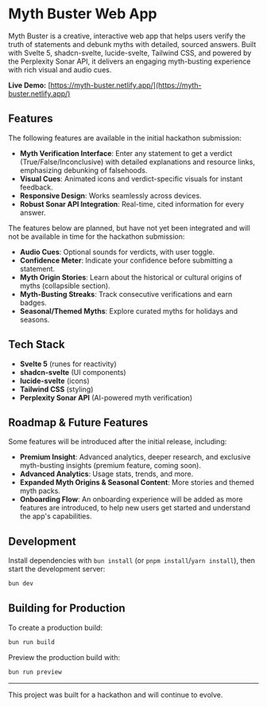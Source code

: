 # Myth Buster Web App

Myth Buster is a creative, interactive web app that helps users verify the truth of statements and debunk myths with detailed, sourced answers. Built with Svelte 5, shadcn-svelte, lucide-svelte, Tailwind CSS, and powered by the Perplexity Sonar API, it delivers an engaging myth-busting experience with rich visual and audio cues.

**Live Demo:** [https://myth-buster.netlify.app/](https://myth-buster.netlify.app/)

## Features

The following features are available in the initial hackathon submission:

- **Myth Verification Interface**: Enter any statement to get a verdict (True/False/Inconclusive) with detailed explanations and resource links, emphasizing debunking of falsehoods.
- **Visual Cues**: Animated icons and verdict-specific visuals for instant feedback.
- **Responsive Design**: Works seamlessly across devices.
- **Robust Sonar API Integration**: Real-time, cited information for every answer.

The features below are planned, but have not yet been integrated and will not be available in time for the hackathon submission:

- **Audio Cues**: Optional sounds for verdicts, with user toggle.
- **Confidence Meter**: Indicate your confidence before submitting a statement.
- **Myth Origin Stories**: Learn about the historical or cultural origins of myths (collapsible section).
- **Myth-Busting Streaks**: Track consecutive verifications and earn badges.
- **Seasonal/Themed Myths**: Explore curated myths for holidays and seasons.

## Tech Stack

- **Svelte 5** (runes for reactivity)
- **shadcn-svelte** (UI components)
- **lucide-svelte** (icons)
- **Tailwind CSS** (styling)
- **Perplexity Sonar API** (AI-powered myth verification)

## Roadmap & Future Features

Some features will be introduced after the initial release, including:
- **Premium Insight**: Advanced analytics, deeper research, and exclusive myth-busting insights (premium feature, coming soon).
- **Advanced Analytics**: Usage stats, trends, and more.
- **Expanded Myth Origins & Seasonal Content**: More stories and themed myth packs.
- **Onboarding Flow**: An onboarding experience will be added as more features are introduced, to help new users get started and understand the app's capabilities.

## Development

Install dependencies with `bun install` (or `pnpm install`/`yarn install`), then start the development server:

```bash
bun dev
```

## Building for Production

To create a production build:

```bash
bun run build
```

Preview the production build with:

```bash
bun run preview
```

---

This project was built for a hackathon and will continue to evolve.
